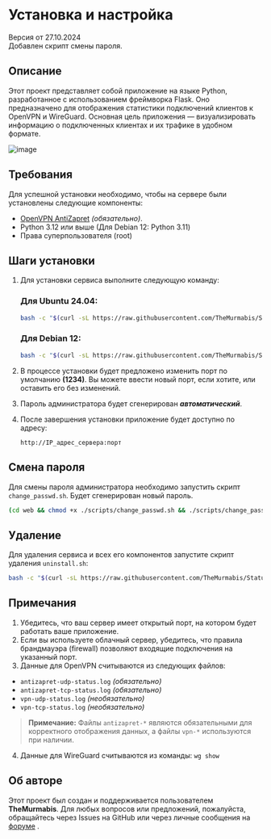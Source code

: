 # Установка и настройка 

Версия от 27.10.2024<br>
Добавлен скрипт смены пароля.

## Описание

Этот проект представляет собой приложение на языке Python, разработанное с использованием фреймворка Flask. Оно предназначено для отображения статистики подключений клиентов к OpenVPN и WireGuard. 
Основная цель приложения — визуализировать информацию о подключенных клиентах и их трафике в удобном формате.

![image](https://github.com/user-attachments/assets/62a35771-7f73-4890-9f1b-866d5af264cb)


## Требования

Для успешной установки необходимо, чтобы на сервере были установлены следующие компоненты:

- [OpenVPN AntiZapret](https://github.com/GubernievS/AntiZapret-VPN)  *(обязательно)*.
- Python 3.12 или выше (Для Debian 12: Python 3.11)
- Права суперпользователя (root)


## Шаги установки

1. Для установки сервиса выполните следующую команду:
    ### Для Ubuntu 24.04:    
    ```bash
    bash -c "$(curl -sL https://raw.githubusercontent.com/TheMurmabis/StatusOpenVPN/main/scripts/setup.sh)"
    ```
    ### Для Debian 12:
    ```bash
    bash -c "$(curl -sL https://raw.githubusercontent.com/TheMurmabis/StatusOpenVPN/main/scripts/setup_deb.sh)"
    ```

2. В процессе установки будет предложено изменить порт по умолчанию **(1234)**. Вы можете ввести новый порт, если хотите, или оставить его без изменений.
3. Пароль администратора будет сгенерирован ***автоматический***.
4. После завершения установки приложение будет доступно по адресу:

    ```
    http://IP_адрес_сервера:порт
    ```

## Смена пароля
Для смены пароля администратора необходимо запустить скрипт ``change_passwd.sh``. Будет сгенерирован новый пароль.
````bash
(cd web && chmod +x ./scripts/change_passwd.sh && ./scripts/change_passwd.sh)

````
## Удаление

Для удаления сервиса и всех его компонентов запустите скрипт удаления ``uninstall.sh``:
```bash
bash -c "$(curl -sL https://raw.githubusercontent.com/TheMurmabis/StatusOpenVPN/main/scripts/uninstall.sh)"
```

## Примечания

1. Убедитесь, что ваш сервер имеет открытый порт, на котором будет работать ваше приложение.
2. Если вы используете облачный сервер, убедитесь, что правила брандмауэра (firewall) позволяют входящие подключения на указанный порт.
3. Данные для OpenVPN считываются из следующих файлов:

+ `antizapret-udp-status.log` *(обязательно)*
+ `antizapret-tcp-status.log` *(обязательно)*
+ `vpn-udp-status.log` *(необязательно)*
+ `vpn-tcp-status.log` *(необязательно)*

> **Примечание:** Файлы `antizapret-*` являются обязательными для корректного отображения данных, а файлы `vpn-*` используются при наличии.
 
4. Данные для WireGuard считываются из команды: ```wg show```

## Об авторе

Этот проект был создан и поддерживается пользователем **TheMurmabis**. Для любых вопросов или предложений, пожалуйста, обращайтесь через Issues на GitHub или через личные сообщения на [форуме](https://ntc.party/u/themurmabis/activity) .
